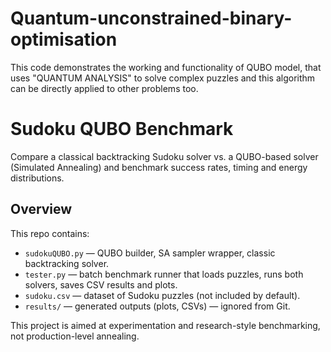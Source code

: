 # Quantum-unconstrained-binary-optimisation
This code demonstrates the working and functionality of QUBO model, that uses "QUANTUM ANALYSIS" to solve complex puzzles and this algorithm can be directly applied to other problems too.

# Sudoku QUBO Benchmark

Compare a classical backtracking Sudoku solver vs. a QUBO-based solver (Simulated Annealing) and benchmark success rates, timing and energy distributions.

## Overview
This repo contains:
- `sudokuQUBO.py` — QUBO builder, SA sampler wrapper, classic backtracking solver.
- `tester.py` — batch benchmark runner that loads puzzles, runs both solvers, saves CSV results and plots.
- `sudoku.csv` — dataset of Sudoku puzzles (not included by default).
- `results/` — generated outputs (plots, CSVs) — ignored from Git.

This project is aimed at experimentation and research-style benchmarking, not production-level annealing.
